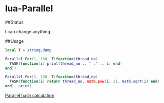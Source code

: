 lua-Parallel
============

##Status

I can change anything.

##Usage

```Lua
local T = string.dump

Parallel.For(1, 100, T(function(thread_no)
  TASK(function(i) print(thread_no .. " :" .. i) end)
end))

Parallel.For(1, 100, T(function(thread_no)
  TASK(function(i) return thread_no, math.pow(i, 2), math.sqrt(i) end)
end), print)
```

[Parallel hash calculation](/examples/hash.lua)

